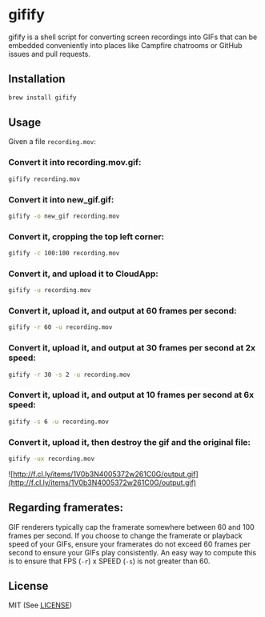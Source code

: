 # gifify

gifify is a shell script for converting screen recordings into GIFs that can be embedded conveniently into places like Campfire chatrooms or GitHub issues and pull requests.

## Installation

```sh
brew install gifify
```

## Usage

Given a file `recording.mov`:

### Convert it into recording.mov.gif:

```sh
gifify recording.mov
```

### Convert it into new_gif.gif:

```sh
gifify -o new_gif recording.mov
```

### Convert it, cropping the top left corner:

```sh
gifify -c 100:100 recording.mov
```

### Convert it, and upload it to CloudApp:

```sh
gifify -u recording.mov
```

### Convert it, upload it, and output at 60 frames per second:

```sh
gifify -r 60 -u recording.mov
```

### Convert it, upload it, and output at 30 frames per second at 2x speed:

```sh
gifify -r 30 -s 2 -u recording.mov
```

### Convert it, upload it, and output at 10 frames per second at 6x speed:

```sh
gifify -s 6 -u recording.mov
```

### Convert it, upload it, then destroy the gif and the original file:

```sh
gifify -ux recording.mov
```

![http://f.cl.ly/items/1V0b3N4005372w261C0G/output.gif](http://f.cl.ly/items/1V0b3N4005372w261C0G/output.gif)

## Regarding framerates:

GIF renderers typically cap the framerate somewhere between 60 and 100 frames per second. If you choose to change the framerate or playback speed of your GIFs, ensure your framerates do not exceed 60 frames per second to ensure your GIFs play consistently. An easy way to compute this is to ensure that FPS  (`-r`) x SPEED (`-s`) is not greater than 60.

## License

MIT (See [LICENSE][3])


[1]: https://raw.github.com/jclem/gifify/master/gifify.sh
[2]: https://github.com/cloudapp/cloudapp.rb
[3]: https://raw.github.com/jclem/gifify/master/LICENSE

